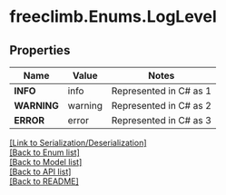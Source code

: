 # freeclimb.Enums.LogLevel

## Properties

Name | Value | Notes
------------ | ------------- | -------------
**INFO** | info | Represented in C# as 1
**WARNING** | warning | Represented in C# as 2
**ERROR** | error | Represented in C# as 3


[[Link to Serialization/Deserialization]](../README.md#documentation-for-serialization-deserialization)<br /> 
[[Back to Enum list]](../README.md#documentation-for-enums)<br /> 
[[Back to Model list]](../README.md#documentation-for-models)<br /> 
[[Back to API list]](../README.md#documentation-for-api-endpoints) <br /> 
[[Back to README]](../README.md) <br /> 
